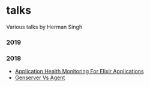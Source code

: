 # talks
Various talks by Herman Singh

### 2019


### 2018
- [Application Health Monitoring For Elixir Applications](https://github.com/Kartstig/talks/tree/master/2018/1002-Application_Health_Monitoring_For_Elixir_Applications)
- [Genserver Vs Agent](https://github.com/Kartstig/talks/tree/master/2018/0306-Genserver_vs_Agent)

